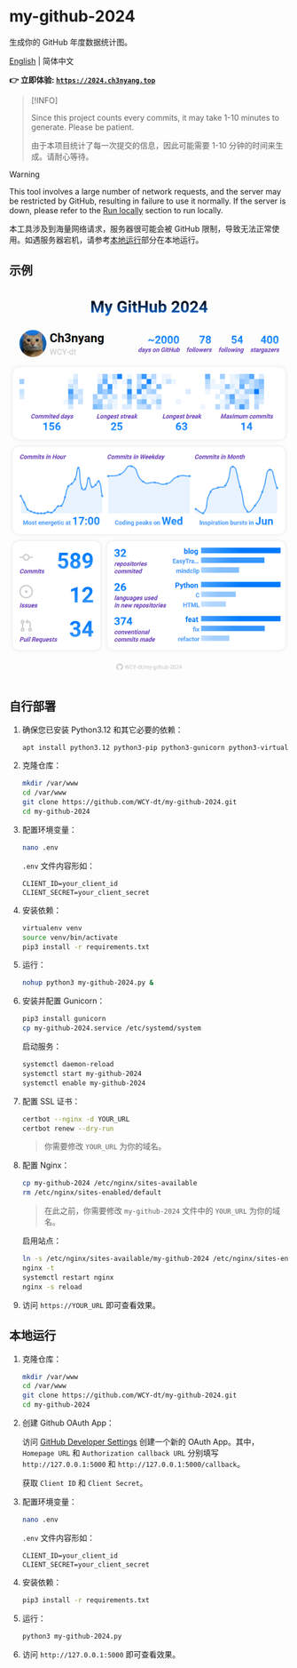 # my-github-2024

生成你的 GitHub 年度数据统计图。

[English](README.md) | 简体中文

**👉 立即体验: [`https://2024.ch3nyang.top`](https://2024.ch3nyang.top)**

> [!INFO]
>
> Since this project counts every commits, it may take 1-10 minutes to generate. Please be patient.
>
> 由于本项目统计了每一次提交的信息，因此可能需要 1-10 分钟的时间来生成。请耐心等待。


> [!WARNING]
>
> This tool involves a large number of network requests, and the server may be restricted by GitHub, resulting in failure to use it normally. If the server is down, please refer to the [Run locally](README.md#run-locally) section to run locally.
>
> 本工具涉及到海量网络请求，服务器很可能会被 GitHub 限制，导致无法正常使用。如遇服务器宕机，请参考[本地运行](#本地运行)部分在本地运行。

## 示例

![example](example.png)

## 自行部署

1. 确保您已安装 Python3.12 和其它必要的依赖：

    ```bash
    apt install python3.12 python3-pip python3-gunicorn python3-virtualenv nginx certbot python3-certbot-nginx -y
    ```

2. 克隆仓库：

    ```bash
    mkdir /var/www
    cd /var/www
    git clone https://github.com/WCY-dt/my-github-2024.git
    cd my-github-2024
    ```

3. 配置环境变量：

    ```bash
    nano .env
    ```

    `.env` 文件内容形如：

    ```env
    CLIENT_ID=your_client_id
    CLIENT_SECRET=your_client_secret
    ```

4. 安装依赖：

    ```bash
    virtualenv venv
    source venv/bin/activate
    pip3 install -r requirements.txt
    ```

5. 运行：

    ```bash
    nohup python3 my-github-2024.py &
    ```

6. 安装并配置 Gunicorn：

    ```bash
    pip3 install gunicorn
    cp my-github-2024.service /etc/systemd/system
    ```

    启动服务：

    ```bash
    systemctl daemon-reload
    systemctl start my-github-2024
    systemctl enable my-github-2024
    ```

7. 配置 SSL 证书：

    ```bash
    certbot --nginx -d YOUR_URL
    certbot renew --dry-run
    ```

    > 你需要修改 `YOUR_URL` 为你的域名。

8. 配置 Nginx：

    ```bash
    cp my-github-2024 /etc/nginx/sites-available
    rm /etc/nginx/sites-enabled/default
    ```

    > 在此之前，你需要修改 `my-github-2024` 文件中的 `YOUR_URL` 为你的域名。

    启用站点：

    ```bash
    ln -s /etc/nginx/sites-available/my-github-2024 /etc/nginx/sites-enabled
    nginx -t
    systemctl restart nginx
    nginx -s reload
    ```

9. 访问 `https://YOUR_URL` 即可查看效果。

## 本地运行

1. 克隆仓库：

    ```bash
    mkdir /var/www
    cd /var/www
    git clone https://github.com/WCY-dt/my-github-2024.git
    cd my-github-2024
    ```

2. 创建 Github OAuth App：

    访问 [GitHub Developer Settings](https://developer.github.com/settings/applications/new) 创建一个新的 OAuth App。其中，`Homepage URL` 和 `Authorization callback URL` 分别填写 `http://127.0.0.1:5000` 和 `http://127.0.0.1:5000/callback`。

    获取 `Client ID` 和 `Client Secret`。

3. 配置环境变量：

    ```bash
    nano .env
    ```

    `.env` 文件内容形如：

    ```env
    CLIENT_ID=your_client_id
    CLIENT_SECRET=your_client_secret
    ```

4. 安装依赖：

    ```bash
    pip3 install -r requirements.txt
    ```

5. 运行：

    ```bash
    python3 my-github-2024.py
    ```

6. 访问 `http://127.0.0.1:5000` 即可查看效果。

